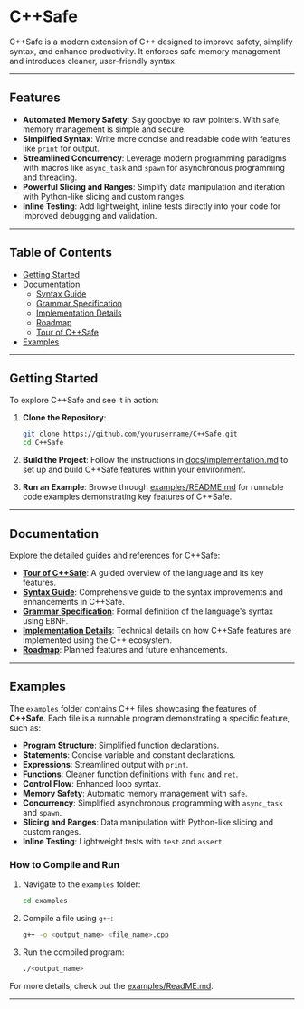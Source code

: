 # C++Safe

C++Safe is a modern extension of C++ designed to improve safety, simplify syntax, and enhance productivity. It enforces safe memory management and introduces cleaner, user-friendly syntax.

---

## Features
- **Automated Memory Safety**: Say goodbye to raw pointers. With `safe`, memory management is simple and secure.
- **Simplified Syntax**: Write more concise and readable code with features like `print` for output.
- **Streamlined Concurrency**: Leverage modern programming paradigms with macros like `async_task` and `spawn` for asynchronous programming and threading.
- **Powerful Slicing and Ranges**: Simplify data manipulation and iteration with Python-like slicing and custom ranges.
- **Inline Testing**: Add lightweight, inline tests directly into your code for improved debugging and validation.

---

## Table of Contents
- [Getting Started](#getting-started)
- [Documentation](#documentation)
  - [Syntax Guide](docs/syntax.md)
  - [Grammar Specification](docs/grammar.md)
  - [Implementation Details](docs/implementation.md)
  - [Roadmap](docs/roadmap.md)
  - [Tour of C++Safe](docs/tour.md)
- [Examples](#examples)

---

## Getting Started

To explore C++Safe and see it in action:

1. **Clone the Repository**:
   ```bash
   git clone https://github.com/yourusername/C++Safe.git
   cd C++Safe
   ```

2. **Build the Project**:
   Follow the instructions in [docs/implementation.md](docs/implementation.md) to set up and build C++Safe features within your environment.

3. **Run an Example**:
   Browse through [examples/README.md](examples/README.md) for runnable code examples demonstrating key features of C++Safe.

---

## Documentation

Explore the detailed guides and references for C++Safe:

- **[Tour of C++Safe](docs/tour.md)**: A guided overview of the language and its key features.
- **[Syntax Guide](docs/syntax.md)**: Comprehensive guide to the syntax improvements and enhancements in C++Safe.
- **[Grammar Specification](docs/grammar.md)**: Formal definition of the language's syntax using EBNF.
- **[Implementation Details](docs/implementation.md)**: Technical details on how C++Safe features are implemented using the C++ ecosystem.
- **[Roadmap](docs/roadmap.md)**: Planned features and future enhancements.

---

## Examples

The `examples` folder contains C++ files showcasing the features of **C++Safe**. Each file is a runnable program demonstrating a specific feature, such as:

- **Program Structure**: Simplified function declarations.
- **Statements**: Concise variable and constant declarations.
- **Expressions**: Streamlined output with `print`.
- **Functions**: Cleaner function definitions with `func` and `ret`.
- **Control Flow**: Enhanced loop syntax.
- **Memory Safety**: Automatic memory management with `safe`.
- **Concurrency**: Simplified asynchronous programming with `async_task` and `spawn`.
- **Slicing and Ranges**: Data manipulation with Python-like slicing and custom ranges.
- **Inline Testing**: Lightweight tests with `test` and `assert`.

### How to Compile and Run

1. Navigate to the `examples` folder:
   ```bash
   cd examples
   ```

2. Compile a file using `g++`:
   ```bash
   g++ -o <output_name> <file_name>.cpp
   ```

3. Run the compiled program:
   ```bash
   ./<output_name>
   ```

For more details, check out the [examples/ReadME.md](examples/ReadME.md).

---
